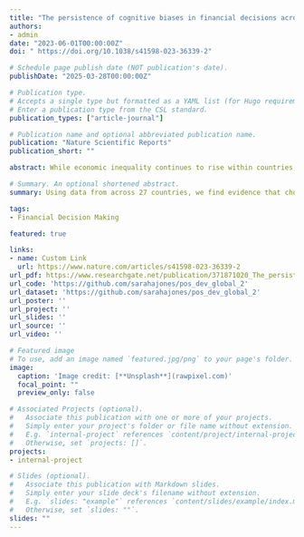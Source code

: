 ```yaml
---
title: "The persistence of cognitive biases in financial decisions across economic groups"
authors:
- admin
date: "2023-06-01T00:00:00Z"
doi: " https://doi.org/10.1038/s41598-023-36339-2"

# Schedule page publish date (NOT publication's date).
publishDate: "2025-03-28T00:00:00Z"

# Publication type.
# Accepts a single type but formatted as a YAML list (for Hugo requirements).
# Enter a publication type from the CSL standard.
publication_types: ["article-journal"]

# Publication name and optional abbreviated publication name.
publication: "Nature Scientific Reports"
publication_short: ""

abstract: While economic inequality continues to rise within countries, efforts to address it have been largely ineffective, particularly those involving behavioral approaches. It is often implied but not tested that choice patterns among low-income individuals may be a factor impeding behavioral interventions aimed at improving upward economic mobility. To test this, we assessed rates of ten cognitive biases across nearly 5000 participants from 27 countries. Our analyses were primarily focused on 1458 individuals that were either low-income adults or individuals who grew up in disadvantaged households but had above-average financial well-being as adults, known as positive deviants. Using discrete and complex models, we find evidence of no differences within or between groups or countries. We therefore conclude that choices impeded by cognitive biases alone cannot explain why some individuals do not experience upward economic mobility. Policies must combine both behavioral and structural interventions to improve financial well-being across populations.

# Summary. An optional shortened abstract.
summary: Using data from across 27 countries, we find evidence that choices impeded by cognitive biases alone cannot explain why some individuals do not experience upward economic mobility. Policies must combine both behavioral and structural interventions to improve financial well-being across populations.

tags:
- Financial Decision Making

featured: true

links:
- name: Custom Link
  url: https://www.nature.com/articles/s41598-023-36339-2
url_pdf: https://www.researchgate.net/publication/371871020_The_persistence_of_cognitive_biases_in_financial_decisions_across_economic_groups
url_code: 'https://github.com/sarahajones/pos_dev_global_2'
url_dataset: 'https://github.com/sarahajones/pos_dev_global_2'
url_poster: ''
url_project: ''
url_slides: ''
url_source: ''
url_video: ''

# Featured image
# To use, add an image named `featured.jpg/png` to your page's folder. 
image:
  caption: 'Image credit: [**Unsplash**](rawpixel.com)'
  focal_point: ""
  preview_only: false

# Associated Projects (optional).
#   Associate this publication with one or more of your projects.
#   Simply enter your project's folder or file name without extension.
#   E.g. `internal-project` references `content/project/internal-project/index.md`.
#   Otherwise, set `projects: []`.
projects:
- internal-project

# Slides (optional).
#   Associate this publication with Markdown slides.
#   Simply enter your slide deck's filename without extension.
#   E.g. `slides: "example"` references `content/slides/example/index.md`.
#   Otherwise, set `slides: ""`.
slides: ""
---
```




